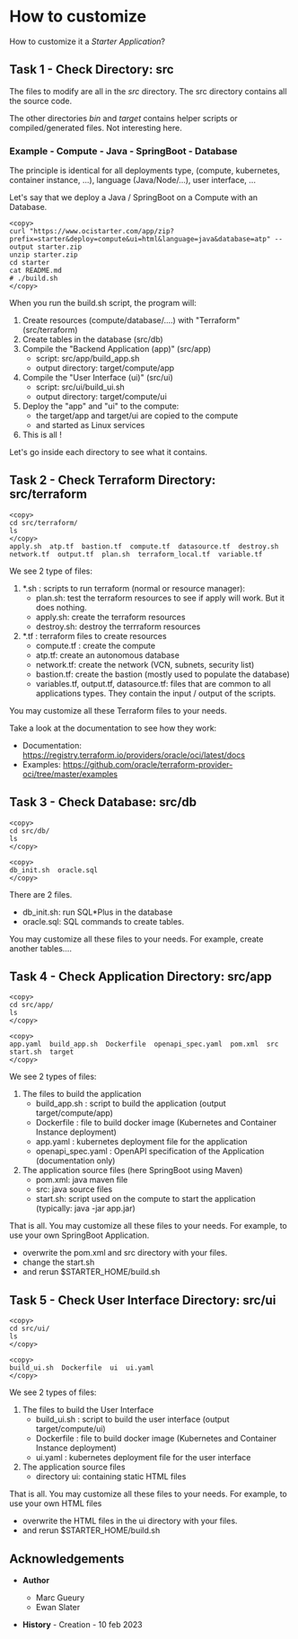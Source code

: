 
# How to customize

How to customize it a *Starter Application*?

## Task 1 - Check Directory: src 

The files to modify are all in the *src* directory. The src directory contains all the source code. 

The other directories *bin* and *target* contains helper scripts or compiled/generated files. Not interesting here.

### Example - Compute - Java - SpringBoot - Database
The principle is identical for all deployments type, (compute, kubernetes, container instance, ...), language (Java/Node/...), user interface, ...

Let's say that we deploy a Java / SpringBoot on a Compute with an Database.

````
<copy>
curl "https://www.ocistarter.com/app/zip?prefix=starter&deploy=compute&ui=html&language=java&database=atp" --output starter.zip
unzip starter.zip
cd starter
cat README.md
# ./build.sh
</copy>
````

When you run the build.sh script, the program will:
1. Create resources (compute/database/....) with "Terraform" (src/terraform)
2. Create tables in the database (src/db)
3. Compile the "Backend Application (app)" (src/app) 
    - script: src/app/build_app.sh
    - output directory: target/compute/app
4. Compile the "User Interface (ui)" (src/ui)
    - script: src/ui/build_ui.sh 
    - output directory: target/compute/ui
5. Deploy the "app" and "ui" to the compute:
    - the target/app and target/ui are copied to the compute 
    - and started as Linux services
5. This is all !

Let's go inside each directory to see what it contains.

## Task 2 - Check Terraform Directory: src/terraform 

````
<copy>
cd src/terraform/
ls
</copy>
apply.sh  atp.tf  bastion.tf  compute.tf  datasource.tf  destroy.sh  network.tf  output.tf  plan.sh  terraform_local.tf  variable.tf
````

We see 2 type of files:
1. *.sh :  scripts to run terraform (normal or resource manager): 
    - plan.sh: test the terraform resources to see if apply will work. But it does nothing.
    - apply.sh: create the terraform resources
    - destroy.sh: destroy the terrraform resources
2. *.tf : terraform files to create resources
    - compute.tf : create the compute
    - atp.tf: create an autonomous database
    - network.tf: create the network (VCN, subnets, security list)
    - bastion.tf: create the bastion (mostly used to populate the database)
    - variables.tf, output.tf, datasource.tf: files that are common to all applications types. They contain the input / output of the scripts.

You may customize all these Terraform files to your needs. 

Take a look at the documentation to see how they work:
- Documentation: https://registry.terraform.io/providers/oracle/oci/latest/docs
- Examples: https://github.com/oracle/terraform-provider-oci/tree/master/examples


## Task 3 - Check Database: src/db

````
<copy>
cd src/db/
ls
</copy>
````
````
<copy>
db_init.sh  oracle.sql
</copy>
````

There are 2 files. 
- db_init.sh: run SQL*Plus in the database 
- oracle.sql: SQL commands to create tables.

You may customize all these files to your needs. For example, create another tables....

## Task 4 - Check Application Directory: src/app

````
<copy>
cd src/app/
ls
</copy>
````
````
<copy>
app.yaml  build_app.sh  Dockerfile  openapi_spec.yaml  pom.xml  src  start.sh  target
</copy>
````
We see 2 types of files:
1. The files to build the application
    - build_app.sh : script to build the application (output target/compute/app)
    - Dockerfile : file to build docker image (Kubernetes and Container Instance deployment)
    - app.yaml : kubernetes deployment file for the application
    - openapi_spec.yaml : OpenAPI specification of the Application (documentation only) 
2. The application source files (here SpringBoot using Maven)
    - pom.xml: java maven file
    - src: java source files
    - start.sh: script used on the compute to start the application (typically: java -jar app.jar)

That is all.
You may customize all these files to your needs. For example, to use your own SpringBoot Application.
- overwrite the pom.xml and src directory with your files.
- change the start.sh
- and rerun $STARTER_HOME/build.sh

## Task 5 - Check User Interface Directory: src/ui

````
<copy>
cd src/ui/
ls
</copy>
````
````
<copy>
build_ui.sh  Dockerfile  ui  ui.yaml
</copy>
````

We see 2 types of files:
1. The files to build the User Interface
    - build_ui.sh : script to build the user interface (output target/compute/ui)
    - Dockerfile : file to build docker image (Kubernetes and Container Instance deployment)
    - ui.yaml : kubernetes deployment file for the user interface
2. The application source files 
    - directory ui: containing static HTML files

That is all.
You may customize all these files to your needs. For example, to use your own HTML files
- overwrite the HTML files in the ui directory with your files.
- and rerun $STARTER_HOME/build.sh

## Acknowledgements 
- **Author**
    - Marc Gueury
    - Ewan Slater 

- **History** - Creation - 10 feb 2023
